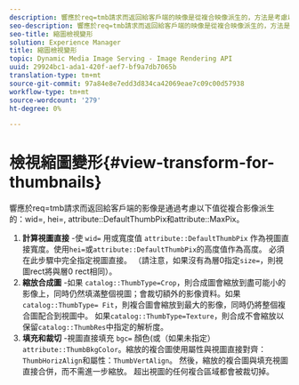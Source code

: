 ```yaml
---
description: 響應於req=tmb請求而返回給客戶端的映像是從複合映像派生的，方法是考慮以下值wid=、hei=、屬性DefaultThumbPix和屬性MaxPix。
seo-description: 響應於req=tmb請求而返回給客戶端的映像是從複合映像派生的，方法是考慮以下值wid=、hei=、屬性DefaultThumbPix和屬性MaxPix。
seo-title: 縮圖檢視變形
solution: Experience Manager
title: 縮圖檢視變形
topic: Dynamic Media Image Serving - Image Rendering API
uuid: 29924bc1-ada1-420f-aef7-bf9a7db7065b
translation-type: tm+mt
source-git-commit: 97a84e8e7edd3d834ca42069eae7c09c00d57938
workflow-type: tm+mt
source-wordcount: '279'
ht-degree: 0%

---
```



# 檢視縮圖變形{#view-transform-for-thumbnails}

響應於req=tmb請求而返回給客戶端的影像是通過考慮以下值從複合影像派生的：wid=, hei=, attribute::DefaultThumbPix和attribute::MaxPix。

1. **計算視圖直接** -使 `wid=` 用或寬度值 `attribute::DefaultThumbPix` 作為視圖直接寬度。使用`hei=`或`attribute::DefaultThumbPix`的高度值作為高度。 必須在此步驟中完全指定視圖直接。 （請注意，如果沒有為層0指定`size=`，則視圖rect將與層0 rect相同）。
1. **縮放合成圖** -如果 `catalog::ThumbType=Crop`，則合成圖會縮放到盡可能小的影像上，同時仍然填滿整個視圖；會裁切額外的影像資料。如果`catalog::ThumbType= Fit`，則複合圖會縮放到最大的影像，同時仍將整個複合圖配合到視圖中。 如果`catalog::ThumbType=Texture`，則合成不會縮放以保留`catalog::ThumbRes`中指定的解析度。
1. **填充和裁切** -視圖直接填充 `bgc=` 顏色(或（如果未指定） `attribute::ThumbBkgColor`。縮放的複合圖使用屬性與視圖直接對齊：`ThumbHorizAlign`和屬性：`ThumbVertAlign`。 然後，縮放的複合圖與填充視圖直接合併，而不需進一步縮放。 超出視圖的任何複合區域都會被裁切掉。

